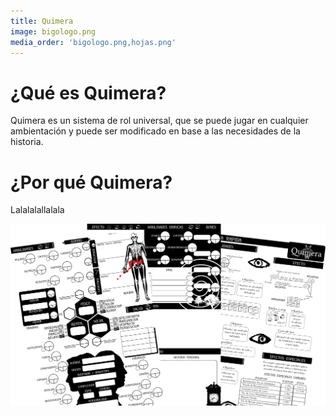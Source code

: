 ```yaml
---
title: Quimera
image: bigologo.png
media_order: 'bigologo.png,hojas.png'
---
```


# ¿Qué es Quimera?
Quimera es un sistema de rol universal, que se puede jugar en cualquier ambientación y puede ser modificado en base a las necesidades de la historia.
# ¿Por qué Quimera?
Lalalalallalala

![hojas](hojas.png "hojas")